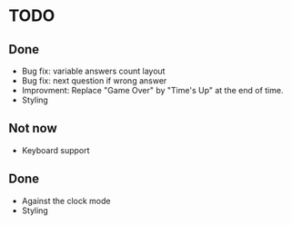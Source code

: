 # TODO


## Done

- Bug fix: variable answers count layout
- Bug fix: next question if wrong answer
- Improvment: Replace "Game Over" by "Time's Up" at the end of time.
- Styling

## Not now

- Keyboard support

## Done

- Against the clock mode
- Styling